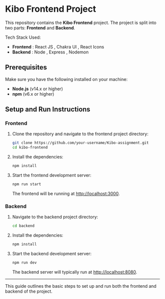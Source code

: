 # Kibo Frontend Project

This repository contains the **Kibo Frontend** project. The project is split into two parts: **Frontend** and **Backend**.

Tech Stack Used:

- **Frontend** : React JS , Chakra UI , React Icons
- **Backend** : Node , Express , Nodemon


## Prerequisites

Make sure you have the following installed on your machine:

- **Node.js** (v14.x or higher)
- **npm** (v6.x or higher)

## Setup and Run Instructions

### Frontend

1. Clone the repository and navigate to the frontend project directory:

    ```bash
    git clone https://github.com/your-username/Kibo-assignment.git
    cd kibo-frontend
    ```

2. Install the dependencies:

    ```bash
    npm install
    ```

3. Start the frontend development server:

    ```bash
    npm run start
    ```

   The frontend will be running at [http://localhost:3000](http://localhost:3000).

### Backend

1. Navigate to the backend project directory:

    ```bash
    cd backend
    ```

2. Install the dependencies:

    ```bash
    npm install
    ```

3. Start the backend development server:

    ```bash
    npm run dev
    ```

   The backend server will typically run at [http://localhost:8080](http://localhost:8080).

---

This guide outlines the basic steps to set up and run both the frontend and backend of the project.
